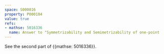 ```yaml
---
space: S000016
property: P000104
value: true
refs:
- mathse: 5016336
  name: Answer to "Symmetrizability and Semimetrizability of one-point compactifications"
---
```


See the second part of {{mathse: 5016336}}.